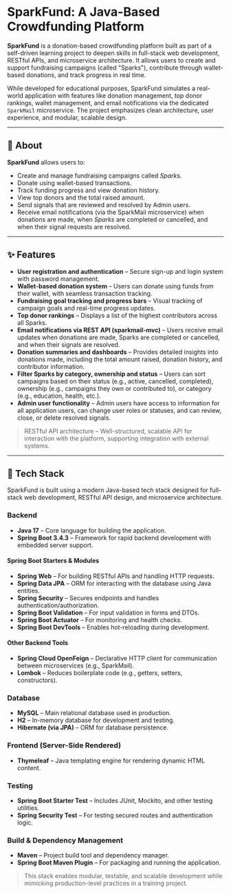 # SparkFund: A Java-Based Crowdfunding Platform

**SparkFund** is a donation-based crowdfunding platform built as part of a self-driven learning project to deepen skills in full-stack web development, RESTful APIs, and microservice architecture. It allows users to create and support fundraising campaigns (called "Sparks"), contribute through wallet-based donations, and track progress in real time. 

While developed for educational purposes, SparkFund simulates a real-world application with features like donation management, top donor rankings, wallet management, and email notifications via the dedicated `SparkMail` microservice. The project emphasizes clean architecture, user experience, and modular, scalable design.

---

## 📖 About

**SparkFund** allows users to:
- Create and manage fundraising campaigns called *Sparks*.
- Donate using wallet-based transactions.
- Track funding progress and view donation history.
- View top donors and the total raised amount.
- Send signals that are reviewed and resolved by Admin users.
- Receive email notifications (via the SparkMail microservice) when donations are made, when *Sparks* are completed or cancelled, and when their signal requests are resolved.

---

## ✨ Features
- **User registration and authentication** – Secure sign-up and login system with password management.
- **Wallet-based donation system** – Users can donate using funds from their wallet, with seamless transaction tracking.
- **Fundraising goal tracking and progress bars** – Visual tracking of campaign goals and real-time progress updates.
- **Top donor rankings** – Displays a list of the highest contributors across all Sparks.
- **Email notifications via REST API (sparkmail-mvc)** – Users receive email updates when donations are made, Sparks are completed or cancelled, and when their signals are resolved.
- **Donation summaries and dashboards** – Provides detailed insights into donations made, including the total amount raised, donation history, and contributor information.
- **Filter Sparks by category, ownership and status** – Users can sort campaigns based on their status (e.g., active, cancelled, completed), ownership (e.g., campaigns they own or contributed to), or category (e.g., education, health, etc.).
- **Admin user functionality** – Admin users have access to information for all application users, can change user roles or statuses, and can review, close, or delete resolved signals.

> RESTful API architecture – Well-structured, scalable API for interaction with the platform, supporting integration with external systems.

---

## 🚀 Tech Stack

SparkFund is built using a modern Java-based tech stack designed for full-stack web development, RESTful API design, and microservice architecture.

### Backend

- **Java 17** – Core language for building the application.
- **Spring Boot 3.4.3** – Framework for rapid backend development with embedded server support.

#### Spring Boot Starters & Modules

- **Spring Web** – For building RESTful APIs and handling HTTP requests.
- **Spring Data JPA** – ORM for interacting with the database using Java entities.
- **Spring Security** – Secures endpoints and handles authentication/authorization.
- **Spring Boot Validation** – For input validation in forms and DTOs.
- **Spring Boot Actuator** – For monitoring and health checks.
- **Spring Boot DevTools** – Enables hot-reloading during development.

#### Other Backend Tools

- **Spring Cloud OpenFeign** – Declarative HTTP client for communication between microservices (e.g., SparkMail).
- **Lombok** – Reduces boilerplate code (e.g., getters, setters, constructors).

### Database

- **MySQL** – Main relational database used in production.
- **H2** – In-memory database for development and testing.
- **Hibernate (via JPA)** – ORM for database persistence.

### Frontend (Server-Side Rendered)

- **Thymeleaf** – Java templating engine for rendering dynamic HTML content.

### Testing

- **Spring Boot Starter Test** – Includes JUnit, Mockito, and other testing utilities.
- **Spring Security Test** – For testing secured routes and authentication logic.

### Build & Dependency Management

- **Maven** – Project build tool and dependency manager.
- **Spring Boot Maven Plugin** – For packaging and running the application.

> This stack enables modular, testable, and scalable development while mimicking production-level practices in a training project.
